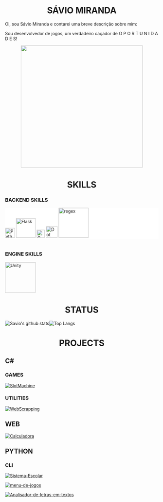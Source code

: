 <div align="center">

# SÁVIO MIRANDA 

</div>
Oi, sou Sávio Miranda e contarei uma breve descrição sobre mim:

Sou desenvolvedor de jogos, um verdadeiro caçador de O P O R T U N I D A D E S!

<div align="center">

<img src="https://i.imgur.com/v7c1kEZ.gif" width="400px"/>

</div>

<div align="center">

# SKILLS

</div>

### BACKEND SKILLS

<div style="background-color: white;">
	<img alt="Python" width="32px" src="https://www.vectorlogo.zone/logos/python/python-vertical.svg"/>
	<img alt="Flask" width="64px" src="https://www.vectorlogo.zone/logos/pocoo_flask/pocoo_flask-ar21.svg"/>
	<img alt="C-Sharp" width="26px" src="https://seeklogo.com/images/C/c-sharp-c-logo-02F17714BA-seeklogo.com.png"/>
	<img alt="Dot Net" width="38px" src="https://www.vectorlogo.zone/logos/dotnet/dotnet-vertical.svg"/>
	<img alt="regex" width="98px" src="https://www.vectorlogo.zone/logos/regexplanet/regexplanet-ar21.svg"/>
</div>
<br>

### ENGINE SKILLS

<img alt="Unity" width="100px" src="https://www.vectorlogo.zone/logos/unity3d/unity3d-ar21.svg"/>

<br>

<div align="center">

# STATUS

</div>

![Savio's github stats](https://github-readme-stats.vercel.app/api?username=Savio-Miranda&bg_color=30,e96443,904e95&text_color=fff&count_private=true&show_icons=true&line_height=40&icon_color=fff&title_color=fff&hide_border=true)![Top Langs](https://github-readme-stats.vercel.app/api/top-langs/?username=Savio-Miranda&bg_color=30,e96443,904e95&text_color=fff&count_private=false&icon_color=fff&title_color=fff&hide_border=true)

<div align="center">

# PROJECTS

</div>

## C#

 ### GAMES

[![SlotMachine](https://github-readme-stats.vercel.app/api/pin/?username=Savio-Miranda&repo=SlotMachine&bg_color=30,e96443,904e95&text_color=fff&count_private=true&show_icons=true&line_height=40&icon_color=fff&title_color=fff&hide_border=true)](https://github.com/Savio-Miranda/SlotMachine)

### UTILITIES

[![WebScrapping](https://github-readme-stats.vercel.app/api/pin/?username=Savio-Miranda&repo=web-scraping-G1-Para&bg_color=30,e96443,904e95&text_color=fff&count_private=true&show_icons=true&line_height=40&icon_color=fff&title_color=fff&hide_border=true)](https://github.com/Savio-Miranda/web-scraping-G1-Para)

## WEB

[![Calculadora](https://github-readme-stats.vercel.app/api/pin/?username=Savio-Miranda&repo=Calculadora&bg_color=30,e96443,904e95&text_color=fff&count_private=true&show_icons=true&line_height=40&icon_color=fff&title_color=fff&hide_border=true)](https://github.com/Savio-Miranda/Calculadora)

## PYTHON

 ### CLI
 
[![Sistema-Escolar](https://github-readme-stats.vercel.app/api/pin/?username=Savio-Miranda&repo=Sistema-Escolar&bg_color=30,e96443,904e95&text_color=fff&count_private=true&show_icons=true&line_height=40&icon_color=fff&title_color=fff&hide_border=true)](https://github.com/Savio-Miranda/Sistema-Escolar)

[![menu-de-jogos](https://github-readme-stats.vercel.app/api/pin/?username=Savio-Miranda&repo=menu-de-jogos&bg_color=30,e96443,904e95&text_color=fff&count_private=true&show_icons=true&line_height=40&icon_color=fff&title_color=fff&hide_border=true)](https://github.com/Savio-Miranda/menu-de-jogos)

[![Analisador-de-letras-em-textos](https://github-readme-stats.vercel.app/api/pin/?username=Savio-Miranda&repo=Analisador-de-letras-em-texto&bg_color=30,e96443,904e95&text_color=fff&count_private=true&show_icons=true&line_height=40&icon_color=fff&title_color=fff&hide_border=true)](https://github.com/Savio-Miranda/Analisador-de-letras-em-texto)

<!--stackedit_data:
eyJoaXN0b3J5IjpbNDc0MzY5NzQ3LDE1NjU0NjY1NzcsOTExND
M3NTM5LDEzMjY0OTI1MjYsNDY3NTAzMDg4LC03ODAwMTY0OTcs
NTc4MDY1MzA0LDU2NTMxMzM3OSwtMTk3MTkxNzU5MywyMDQ5Nz
g1NzQ4LDE5OTA0NzczODAsLTEwNDcyOTcxNjksMTUwMzg2NzI5
NSw1MzUzOTQwNCwtNTgzNzYyMzIxLDEzNTEzODUyNTEsODM1OT
cwMDMwLDk4NjAxMDg1OCwtMTI5NTY5MzE4MiwtODA2MDMzMTc4
XX0=
-->
